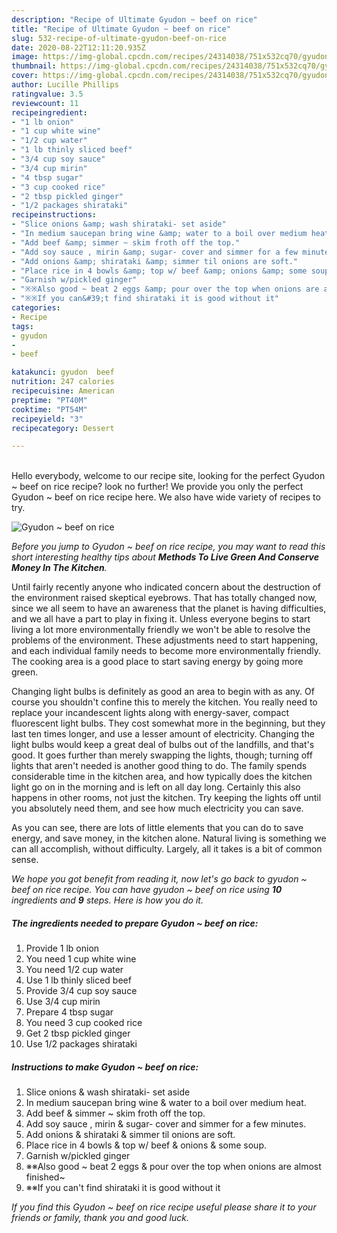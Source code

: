 ```yaml
---
description: "Recipe of Ultimate Gyudon ~ beef on rice"
title: "Recipe of Ultimate Gyudon ~ beef on rice"
slug: 532-recipe-of-ultimate-gyudon-beef-on-rice
date: 2020-08-22T12:11:20.935Z
image: https://img-global.cpcdn.com/recipes/24314038/751x532cq70/gyudon-beef-on-rice-recipe-main-photo.jpg
thumbnail: https://img-global.cpcdn.com/recipes/24314038/751x532cq70/gyudon-beef-on-rice-recipe-main-photo.jpg
cover: https://img-global.cpcdn.com/recipes/24314038/751x532cq70/gyudon-beef-on-rice-recipe-main-photo.jpg
author: Lucille Phillips
ratingvalue: 3.5
reviewcount: 11
recipeingredient:
- "1 lb onion"
- "1 cup white wine"
- "1/2 cup water"
- "1 lb thinly sliced beef"
- "3/4 cup soy sauce"
- "3/4 cup mirin"
- "4 tbsp sugar"
- "3 cup cooked rice"
- "2 tbsp pickled ginger"
- "1/2 packages shirataki"
recipeinstructions:
- "Slice onions &amp; wash shirataki- set aside"
- "In medium saucepan bring wine &amp; water to a boil over medium heat."
- "Add beef &amp; simmer ~ skim froth off the top."
- "Add soy sauce , mirin &amp; sugar- cover and simmer for a few minutes."
- "Add onions &amp; shirataki &amp; simmer til onions are soft."
- "Place rice in 4 bowls &amp; top w/ beef &amp; onions &amp; some soup."
- "Garnish w/pickled ginger"
- "※※Also good ~ beat 2 eggs &amp; pour over the top when onions are almost finished~"
- "※※If you can&#39;t find shirataki it is good without it"
categories:
- Recipe
tags:
- gyudon
- 
- beef

katakunci: gyudon  beef 
nutrition: 247 calories
recipecuisine: American
preptime: "PT40M"
cooktime: "PT54M"
recipeyield: "3"
recipecategory: Dessert

---
```

<br>
Hello everybody, welcome to our recipe site, looking for the perfect Gyudon ~ beef on rice recipe? look no further! We provide you only the perfect Gyudon ~ beef on rice recipe here. We also have wide variety of recipes to try.
<br>


![Gyudon ~ beef on rice](https://img-global.cpcdn.com/recipes/24314038/751x532cq70/gyudon-beef-on-rice-recipe-main-photo.jpg)

<i>Before you jump to Gyudon ~ beef on rice recipe, you may want to read this short interesting healthy tips about 
<strong>Methods To Live Green And Conserve Money In The Kitchen</strong>.</i>
</br>

Until fairly recently anyone who indicated concern about the destruction of the environment raised skeptical eyebrows. That has totally changed now, since we all seem to have an awareness that the planet is having difficulties, and we all have a part to play in fixing it. Unless everyone begins to start living a lot more environmentally friendly we won't be able to resolve the problems of the environment. These adjustments need to start happening, and each individual family needs to become more environmentally friendly. The cooking area is a good place to start saving energy by going more green.

Changing light bulbs is definitely as good an area to begin with as any. Of course you shouldn't confine this to merely the kitchen. You really need to replace your incandescent lights along with energy-saver, compact fluorescent light bulbs. They cost somewhat more in the beginning, but they last ten times longer, and use a lesser amount of electricity. Changing the light bulbs would keep a great deal of bulbs out of the landfills, and that's good. It goes further than merely swapping the lights, though; turning off lights that aren't needed is another good thing to do. The family spends considerable time in the kitchen area, and how typically does the kitchen light go on in the morning and is left on all day long. Certainly this also happens in other rooms, not just the kitchen. Try keeping the lights off until you absolutely need them, and see how much electricity you can save.

As you can see, there are lots of little elements that you can do to save energy, and save money, in the kitchen alone. Natural living is something we can all accomplish, without difficulty. Largely, all it takes is a bit of common sense.


<i>We hope you got benefit from reading it, now let's go back to gyudon ~ beef on rice recipe. You can have gyudon ~ beef on rice using <strong>10</strong> ingredients and <strong>9</strong> steps. Here is how you do it.
</i>

##### The ingredients needed to prepare Gyudon ~ beef on rice:

1. Provide 1 lb onion
1. You need 1 cup white wine
1. You need 1/2 cup water
1. Use 1 lb thinly sliced beef
1. Provide 3/4 cup soy sauce
1. Use 3/4 cup mirin
1. Prepare 4 tbsp sugar
1. You need 3 cup cooked rice
1. Get 2 tbsp pickled ginger
1. Use 1/2 packages shirataki


##### Instructions to make Gyudon ~ beef on rice:

1. Slice onions &amp; wash shirataki- set aside
1. In medium saucepan bring wine &amp; water to a boil over medium heat.
1. Add beef &amp; simmer ~ skim froth off the top.
1. Add soy sauce , mirin &amp; sugar- cover and simmer for a few minutes.
1. Add onions &amp; shirataki &amp; simmer til onions are soft.
1. Place rice in 4 bowls &amp; top w/ beef &amp; onions &amp; some soup.
1. Garnish w/pickled ginger
1. ※※Also good ~ beat 2 eggs &amp; pour over the top when onions are almost finished~
1. ※※If you can&#39;t find shirataki it is good without it


<i>If you find this Gyudon ~ beef on rice recipe useful please share it to your friends or family, thank you and good luck.</i>
